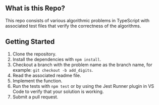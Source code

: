 ## What is this Repo?
This repo consists of various algorithmic problems in TypeScript with associated test files that verify the correctness of the algorithms.

## Getting Started

1. Clone the repository.
2. Install the dependencies with `npm install`.
3. Checkout a branch with the problem name as the branch name, for example: `git checkout -b add_digits`.
4. Read the associated readme file.
5. Implement the function.
6. Run the tests with `npm test` or by using the Jest Runner plugin in VS Code to verify that your solution is working.
7. Submit a pull request.